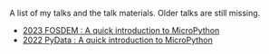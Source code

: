 A list of my talks and the talk materials. Older talks are still missing.

- [2023 FOSDEM : A quick introduction to MicroPython](./2023-02-05-fosdem--a-quick-introduction-to-micropython)
- [2022 PyData : A quick introduction to MicroPython](./2022-11-25-pydata-eindhoven--a-quick-introduction-to-micropython)
